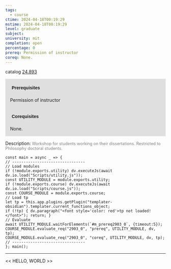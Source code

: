 ```yaml
---
tags:
  - course
ctime: 2024-04-18T00:19:29
mstime: 2024-04-18T00:19:29
level: graduate
subject: 
university: mit
completion: open
percentage: 0
prereq: Permission of instructor
coreq: None.
---
```


catalog [24.893](http://student.mit.edu/catalog/m24a.html#24.893)

<span style="display: block; padding: 15px; background-color: rgb(100, 100, 100, 0.2);"><font id="m_prereq2903_0" style="display: block; font-family: Arial, sans-serif; font-weight: bold; padding: 5px">Prerequisites</font><br><span id="prereq2903_0">Permission of instructor</span></span>
<span style="display: block; padding: 15px; background-color: rgb(100, 100, 100, 0.2);"><font id="m_coreq2903_0" style="display: block; font-family: Arial, sans-serif; font-weight: bold; padding: 5px">Corequisites</font><br><span id="coreq2903_0">None.</span></span>

<font style="">Description:</font>
<font style="color: grey; font-size: 0.8rem;">Workshop for students working on their dissertations. Restricted to Philosophy doctoral students.</font>

```dataviewjs
const main = async _ => {
// --------------------------------
// Load modules
if (!module.exports.utility) dv.executeJs(await dv.io.load("Scripts/utility.js"));
const UTILITY_MODULE = module.exports.utility;
if (!module.exports.course) dv.executeJs(await dv.io.load("Scripts/course.js"));
const COURSE_MODULE = module.exports.course;
// Load tp
let tp = this.app.plugins.getPlugin("templater-obsidian").templater.current_functions_object;
if (!tp) { dv.paragraph("<font style='color: red'>tp not loaded!</font>"); return; }
// Evaluate
await UTILITY_MODULE.waitForElements(`#m_prereq2903_0`, {timeout:5});
COURSE_MODULE.evaluate_req("2903_0", "prereq", UTILITY_MODULE, dv, tp);
COURSE_MODULE.evaluate_req("2903_0", "coreq", UTILITY_MODULE, dv, tp);
// --------------------------------
}; main();
```

---

<< HELLO, WORLD >>
